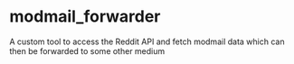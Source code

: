 # modmail_forwarder

A custom tool to access the Reddit API and fetch modmail data which can then be forwarded to some other medium
